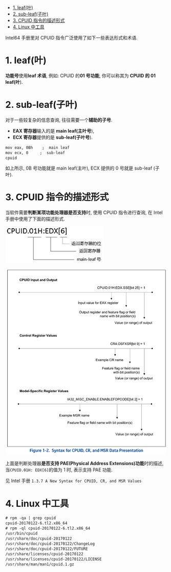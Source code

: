 
<!-- @import "[TOC]" {cmd="toc" depthFrom=1 depthTo=6 orderedList=false} -->

<!-- code_chunk_output -->

- [1. leaf(叶)](#1-leaf叶)
- [2. sub-leaf(子叶)](#2-sub-leaf子叶)
- [3. CPUID 指令的描述形式](#3-cpuid-指令的描述形式)
- [4. Linux 中工具](#4-linux-中工具)

<!-- /code_chunk_output -->

Intel64 手册里对 CPUID 指令广泛使用了如下一些表达形式和术语.

# 1. leaf(叶)

**功能号**使用**leaf 术语**, 例如: CPUID 的**01 号功能**, 你可以称其为 **CPUID 的 01 leaf(叶**).

# 2. sub-leaf(子叶)

对于一些较复杂的信息查询, 往往需要一个**辅助的子号**.

* **EAX 寄存器**输入的是 **main leaf(主叶号**),
* **ECX 寄存器**提供的是 **sub-leaf(子叶号**).

```assembly
mov eax, 0Bh    ;  main leaf
mov ecx, 0     ;  sub-leaf
cpuid
```

如上所示, 0B 号功能就是 main leaf(主叶), ECX 提供的 0 号就是 sub-leaf (子叶).

# 3. CPUID 指令的描述形式

当软件需要**判断某项功能处理器是否支持**时, 使用 CPUID 指令进行查询, 在 Intel 手册中使用了下面的描述形式.

![config](./images/1.png)

![2020-03-09-09-03-59.png](./images/2020-03-09-09-03-59.png)

上面是判断处理器**是否支持 PAE(Physical Address Extensions)功能**时的描述, 当`CPUID.01H: EDX[6]`的值为 1 时, 表示支持 PAE 功能.

见 Intel 手册 `1.3.7 A New Syntax for CPUID, CR, and MSR Values`

# 4. Linux 中工具

```
# rpm -qa | grep cpuid
cpuid-20170122-6.tl2.x86_64
# rpm -ql cpuid-20170122-6.tl2.x86_64
/usr/bin/cpuid
/usr/share/doc/cpuid-20170122
/usr/share/doc/cpuid-20170122/ChangeLog
/usr/share/doc/cpuid-20170122/FUTURE
/usr/share/licenses/cpuid-20170122
/usr/share/licenses/cpuid-20170122/LICENSE
/usr/share/man/man1/cpuid.1.gz
```

